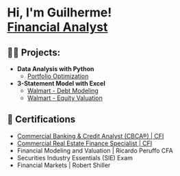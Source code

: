<h1>Hi, I'm Guilherme! <br/><a href="https://github.com/guilhermegscastro">Financial Analyst</a>
  
<h2>👨‍💻 Projects:</h2>

- <b>Data Analysis with Python </b>
  - [Portfolio Optimization](https://github.com/guilhermegscastro/Portifolio-Optimization)
- <b>3-Statement Model with Excel </b>
  - [Walmart - Debt Modeling](https://github.com/guilhermegscastro/)
  - [Walmart - Equity Valuation](https://github.com/guilhermegscastro/Walmart-EquityValuation)
<h2>🔭 Certifications </h2>

- [Commercial Banking & Credit Analyst (CBCA®) | CFI](https://www.credential.net/73004c3e-95cc-48b0-867e-39b615febe29)
- [Commercial Real Estate Finance Specialist | CFI ](https://www.credential.net/c2e4dabf-8755-4c32-8f14-fe64b12e01ee)
- Financial Modeling and Valuation | Ricardo Peruffo CFA
- Securities Industry Essentials (SIE) Exam
- Financial Markets | Robert Shiller


<!--
**joshmadakor1/joshmadakor1** is a ✨ _special_ ✨ repository because its `README.md` (this file) appears on your GitHub profile.

Here are some ideas to get you started:

- 🔭 I’m currently working on ...
- 🌱 I’m currently learning ...
- 👯 I’m looking to collaborate on ...
- 🤔 I’m looking for help with ...
- 💬 Ask me about ...
- 📫 How to reach me: ...
- 😄 Pronouns: ...
- ⚡ Fun fact: ...
-->
